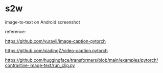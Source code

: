 # s2w
image-to-text on Android screenshot

reference: 

https://github.com/yurayli/image-caption-pytorch

https://github.com/xiadingZ/video-caption.pytorch

https://github.com/huggingface/transformers/blob/main/examples/pytorch/contrastive-image-text/run_clip.py
